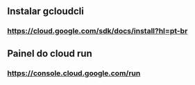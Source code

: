 ## Instalar gcloudcli
### https://cloud.google.com/sdk/docs/install?hl=pt-br

## Painel do cloud run
### https://console.cloud.google.com/run

